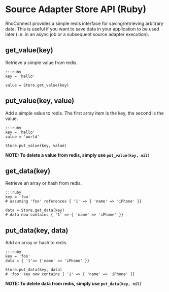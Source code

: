 Source Adapter Store API (Ruby)
===
RhoConnect provides a simple redis interface for saving/retrieving arbitrary data. This is useful if you want to save data in your application to be used later (i.e. in an async job or a subsequent source adapter execution).

## get_value(key)
Retrieve a simple value from redis.

    :::ruby
    key = 'hello'

    value = Store.get_value(key)

## put_value(key, value)
Add a simple value to redis. The first array item is the key, the second is the value.

    :::ruby
    key = 'hello'
    value = 'world'

    Store.put_value(key, value)

**NOTE: To delete a value from redis, simply use `put_value(key, nil)`**

## get_data(key)
Retrieve an array or hash from redis.

    :::ruby
    key = 'foo'
    # assuming 'foo' references { '1' => { 'name' => 'iPhone' }}

    data = Store.get_data(key)
    # data now contains { '1' => { 'name' => 'iPhone' }}

## put_data(key, data)
Add an array or hash to redis.

    :::ruby
    key = 'foo'
    data = { '1'=> {'name' => 'iPhone' }}

    Store.put_data(key, data)
    # 'foo' key now contains { '1' => { 'name' => 'iPhone' }}

**NOTE: To delete data from redis, simply use `put_data(key, nil)`**
